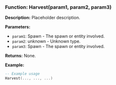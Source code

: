 ### Function: Harvest(param1, param2, param3)

**Description:**
Placeholder description.

**Parameters:**
- `param1`: Spawn - The spawn or entity involved.
- `param2`: unknown - Unknown type.
- `param3`: Spawn - The spawn or entity involved.

**Returns:** None.

**Example:**

```lua
-- Example usage
Harvest(..., ..., ...)
```
